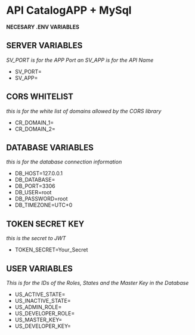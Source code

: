 # API CatalogAPP + MySql

**NECESARY .ENV VARIABLES**
## SERVER VARIABLES ##
_SV_PORT is for the APP Port an SV_APP is for the API Name_
- SV_PORT=
- SV_APP=

## CORS WHITELIST ##
_this is for the white list of domains allowed by the CORS library_
- CR_DOMAIN_1=
- CR_DOMAIN_2=

## DATABASE VARIABLES ##
_this is for the database connection information_
- DB_HOST=127.0.0.1
- DB_DATABASE=
- DB_PORT=3306
- DB_USER=root
- DB_PASSWORD=root
- DB_TIMEZONE=UTC+0

## TOKEN SECRET KEY ##
_this is the secret to JWT_
- TOKEN_SECRET=Your_Secret

## USER VARIABLES ##
_This is for the IDs of the Roles, States and the Master Key in the Database_
- US_ACTIVE_STATE=
- US_INACTIVE_STATE=
- US_ADMIN_ROLE=
- US_DEVELOPER_ROLE=
- US_MASTER_KEY=
- US_DEVELOPER_KEY=
